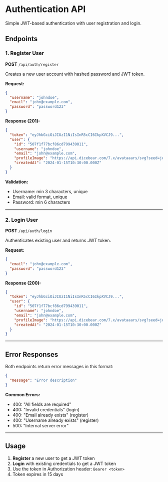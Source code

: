 # Authentication API

Simple JWT-based authentication with user registration and login.

## Endpoints

### 1. Register User
**POST** `/api/auth/register`

Creates a new user account with hashed password and JWT token.

**Request:**
```json
{
  "username": "johndoe",
  "email": "john@example.com", 
  "password": "password123"
}
```

**Response (201):**
```json
{
  "token": "eyJhbGciOiJIUzI1NiIsInR5cCI6IkpXVCJ9...",
  "user": {
    "id": "507f1f77bcf86cd799439011",
    "username": "johndoe",
    "email": "john@example.com",
    "profileImage": "https://api.dicebear.com/7.x/avataaars/svg?seed=johndoe",
    "createdAt": "2024-01-15T10:30:00.000Z"
  }
}
```

**Validation:**
- Username: min 3 characters, unique
- Email: valid format, unique  
- Password: min 6 characters

---

### 2. Login User
**POST** `/api/auth/login`

Authenticates existing user and returns JWT token.

**Request:**
```json
{
  "email": "john@example.com",
  "password": "password123"
}
```

**Response (200):**
```json
{
  "token": "eyJhbGciOiJIUzI1NiIsInR5cCI6IkpXVCJ9...",
  "user": {
    "id": "507f1f77bcf86cd799439011", 
    "username": "johndoe",
    "email": "john@example.com",
    "profileImage": "https://api.dicebear.com/7.x/avataaars/svg?seed=johndoe",
    "createdAt": "2024-01-15T10:30:00.000Z"
  }
}
```

---

## Error Responses

Both endpoints return error messages in this format:
```json
{
  "message": "Error description"
}
```

**Common Errors:**
- 400: "All fields are required"
- 400: "Invalid credentials" (login)
- 400: "Email already exists" (register)
- 400: "Username already exists" (register)
- 500: "Internal server error"

---

## Usage

1. **Register** a new user to get a JWT token
2. **Login** with existing credentials to get a JWT token  
3. Use the token in Authorization header: `Bearer <token>`
4. Token expires in 15 days 